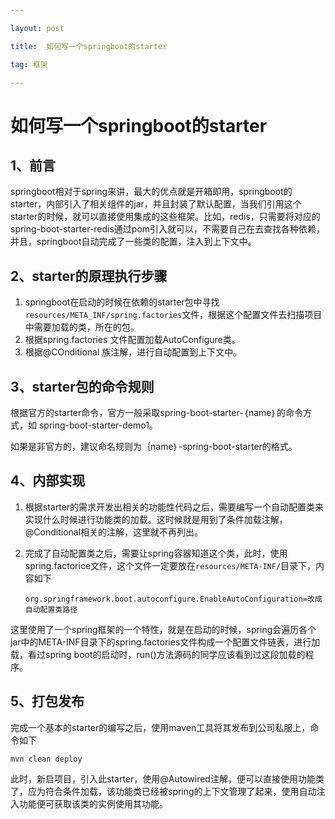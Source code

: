 ```yaml
---

layout: post

title:  如何写一个springboot的starter

tag: 框架

---
```

# 如何写一个springboot的starter

## 1、前言

​	springboot相对于spring来讲，最大的优点就是开箱即用，springboot的starter，内部引入了相关组件的jar，并且封装了默认配置，当我们引用这个starter的时候，就可以直接使用集成的这些框架。比如，redis，只需要将对应的spring-boot-starter-redis通过pom引入就可以，不需要自己在去查找各种依赖，并且，springboot自动完成了一些类的配置，注入到上下文中。

## 2、starter的原理执行步骤

1. springboot在启动的时候在依赖的starter包中寻找`resources/META_INF/spring.factories`文件，根据这个配置文件去扫描项目中需要加载的类，所在的包。
2. 根据spring.factories 文件配置加载AutoConfigure类。
3. 根据@COnditional 族注解，进行自动配置到上下文中。

## 3、starter包的命令规则

​	根据官方的starter命令，官方一般采取spring-boot-starter-｛name｝的命令方式，如 spring-boot-starter-demo1。

​    如果是非官方的，建议命名规则为｛name｝-spring-boot-starter的格式。

## 4、内部实现

1. ​	根据starter的需求开发出相关的功能性代码之后，需要编写一个自动配置类来实现什么时候进行功能类的加载。这时候就是用到了条件加载注解，@Conditional相关的注解，这里就不再列出。

2. 完成了自动配置类之后，需要让spring容器知道这个类，此时，使用spring.factorice文件，这个文件一定要放在`resources/META-INF/`目录下，内容如下

   ```
   org.springframework.boot.autoconfigure.EnableAutoConfiguration=改成自动配置类路径
   ```

​      这里使用了一个spring框架的一个特性，就是在启动的时候，spring会遍历各个jar中的META-INF目录下的spring.factories文件构成一个配置文件链表，进行加载，看过spring boot的启动时，run()方法源码的同学应该看到过这段加载的程序。

## 5、打包发布

   完成一个基本的starter的编写之后，使用maven工具将其发布到公司私服上，命令如下

```
mvn clean deploy
```

   此时，新启项目，引入此starter，使用@Autowired注解，便可以直接使用功能类了，应为符合条件加载，该功能类已经被spring的上下文管理了起来，使用自动注入功能便可获取该类的实例使用其功能。

​	